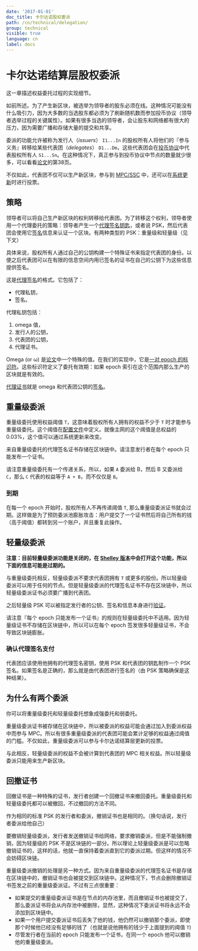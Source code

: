 ```yaml
---
date: '2017-01-01'
doc_title: 卡尔达诺股权委派
path: /cn/technical/delegation/
group: technical
visible: true
language: cn
label: docs
---
```

<!-- Reviewed at c23493d7a33a82d559d5bd9d289486795cf6592f -->

# 卡尔达诺结算层股权委派

这一章描述权益委托过程的实现细节。

如前所述。为了产生新区块，被选举为领导者的股东必须在线。这种情况可能没有什么吸引力，因为大多数的当选股东都必须为了刷新随机数而参加投币协议（领导者选举过程的关键属性）。如果有很多当选的领导者，会让股东和网络都有很大的压力，因为需要广播和存储大量的提交和共享。

委派的功能允许被称为发行人（_issuers_） `I1...In` 的股权所有人将他们的『参与义务』转移给某些代表团（_delegates_） `D1...Dm`，这些代表团会在[投币协议](https://github.com/input-output-hk/cardano-sl/blob/4bd49d6b852e778c52c60a384a47681acec02d22/src/Pos/Ssc/GodTossing.hs)中代表股权所有人 `S1...Sn`。在这种情况下，真正参与到投币协议中节点的数量就少很多，可以看看[论文](/glossary/#paper)的第38页。

不仅如此，代表团不仅可以生产新区块，参与到 [MPC/SSC](/technical/leader-selection/#follow-the-satoshi) 中，还可以在[系统更新](/cardano/update-mechanism/)时进行投票。

## 策略

领导者可以将自己生产新区块的权利转移给代表团。为了转移这个权利，领导者使用一个代理委托的策略：领导者产生一个[代理签名钥匙](https://github.com/input-output-hk/cardano-sl/blob/4378a616654ff47faf828ef51ab2f455fa53d3a3/core/Pos/Crypto/SignTag.hs#L33)，或者说 PSK，然后代表团会使用它[签名](https://github.com/input-output-hk/cardano-sl/blob/ed6db6c8a44489e2919cd0e01582f638f4ad9b72/src/Pos/Delegation/Listeners.hs#L65)信息来认证一个区块。有两种类型的 PSK：重量级和轻量级（见下文）

具体来说，股权所有人通过自己的公钥构建一个特殊证书来指定代表团的身份。以便之后代表团可以在有限的信息空间内用已签名的证书在自己的公钥下为这些信息提供签名。


这是[代理签名](https://github.com/input-output-hk/cardano-sl/blob/d01d392d49db8a25e17749173ec9bce057911191/core/Pos/Crypto/Signing.hs#L256)的格式。它包括了：

* 代理私钥，
* 签名。

代理私钥包括：

1. omega 值，
2. 发行人的公钥，
3. 代表团的公钥，
4. 代理证书。

Omega (or ω) 是[论文](/glossary/#paper)中一个特殊的值。在我们的实现中，它是[一对 epoch 的标识符](https://github.com/input-output-hk/cardano-sl/blob/f374a970dadef0fe62cf69e8b9a6b8cc606b5c7d/core/Pos/Core/Types.hs#L235)。这些标识符定义了委托有效期：如果 epoch 索引在这个范围内那么生产的区块就是有效的。

[代理证书](https://github.com/input-output-hk/cardano-sl/blob/d01d392d49db8a25e17749173ec9bce057911191/core/Pos/Crypto/Signing.hs#L209)就是 omega 和代表团公钥的[签名](https://github.com/input-output-hk/cardano-crypto/blob/84f8c358463bbf6bb09168aac5ad990faa9d310a/src/Cardano/Crypto/Wallet.hs#L74)。

## 重量级委派

重量级委托使用权益阈值 `T`，这意味着股权所有人拥有的权益不少于 `T` 时才能参与重量级委托。这个阈值在[配置文件](https://github.com/input-output-hk/cardano-sl/blob/42f413b65eeacb59d0b439d04073edcc5adc2656/lib/configuration.yaml#L224)中定义。就像主网的这个阈值是总权益的 0.03%，这个值可以通过系统更新来改变。

来自重量级委托的代理签名证书存储在区块链中。请注意发行者在每个 epoch 只能发布一个证书。

请注意重量级委托有一个传递关系，所以，如果 `A` 委派给 B，然后 B 又委派给 `C`，那么 `C` 代表的权益等于 `A + B`，而不仅仅是 `B`。


### 到期

在每一个 epoch 开始时，股权所有人不再传递阈值 `T`, 那么重量级委派证书就会过期。这样做是为了预防委派池膨胀攻击：用户提交了一个证书然后将自己所有的钱（高于阈值）都转到另一个账户，并且重复此操作。


## 轻量级委派

**注意：目前轻量级委派功能是关闭的，在 [Shelley 版本](https://cardanoroadmap.com/)中会打开这个功能，所以下面的信息可能是过期的。**

与重量级委托相反，轻量级委派不要求代表团拥有 `T` 或更多的股份。所以轻量级委派可以用于任何的节点。但是轻量级委派的代理签名证书不存在区块链中，所以轻量级委派证书必须要广播到代表团。

之后轻量级 PSK 可以被指定发行者的公钥、签名和信息本身进行[验证](https://github.com/input-output-hk/cardano-sl/blob/42f413b65eeacb59d0b439d04073edcc5adc2656/lib/src/Pos/Delegation/Logic/Mempool.hs#L309)。

请注意『每个 epoch 只能发布一个证书』的规则在轻量级委托中不适用。因为轻量级证书不存储在区块链中，所以可以在每个 epoch 签发很多轻量级证书，不会导致区块链膨胀。


### 确认代理签名支付

代表团应该使用他拥有的代理签名密钥，使用 PSK 和代表团的钥匙制作一个 PSK 签名。如果签名是正确的，那么就是由代表团进行签名的（由 PSK 策略确保是这种结果）。

## 为什么有两个委派

你可以将重量级委托和轻量级委托想象成强委托和弱委托。

重量级委派证书被存储在区块链中，所以被委派的权益可能会通过加入到委派权益中而参与 MPC。所以有很多重量级委派的代表团可能会累计足够的权益通过阈值的门槛。不仅如此，重量级委派可以参与卡尔达诺结算层更新的投票。

与此相反，轻量级委派的权益不会被计算到代表团的 MPC 相关权益。所以轻量级委派只能用来生产新区块。

## 回撤证书

回撤证书是一种特殊的证书，发行者创建一个回撤证书来撤回委托。重量级委托和轻量级委托都可以被撤回，不过撤回的方法不同。

作为相同的标准 PSK 的发行者和委派，撤销证书也是相同的。（换句话说，发行者委派给他自己）

要撤销轻量级委派，发行者发送撤销证书给网络，要求撤销委派，但是不能强制撤销，因为轻量级的 PSK 不是区块链的一部分。所以理论上轻量级委派是可以忽略撤销证书的，这样的话，他就一直保持着委派直到它的委派过期。但这样的情况不会妨碍区块链。

重量级委派撤销的处理是另一种方式。因为来自重量级委派的代理签名证书是存储在区块链中的，撤销证书也会被提交到区块链中。这种情况下，节点会删除撤销证书签发之前的重量级委派证。不过有三点很重要：

* 如果提交的重量级委派证书是在节点的内存池里，而且撤销证书也被提交了，那么委派证书将会从内存池中被删除，显然，这种情况下委派证书将永远不会添加到区块链中。  
* 如果一个用户提交委派证书后丢失了他的钱，他仍然可以撤销那个委派，即使那个时候他已经没有足够的钱了（也就是说他拥有的钱少于上面提到的阈值 `T`)  
* 尽管发行者在当前的 epoch 只能发布一个证书，在同一个 epoch 他可以撤销他的重量级委派。

